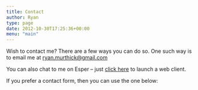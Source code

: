 ```yaml
---
title: Contact
author: Ryan
type: page
date: 2012-10-30T17:25:36+00:00
menu: "main"
---
```


Wish to contact me? There are a few ways you can do so. One such way is to email me at ryan.murthick@gmail.com

You can also chat to me on Esper &#8211; just <a href="https://webchat.esper.net/?nick=&channels=rymate" target="_blank">click here</a> to launch a web client.

If you prefer a contact form, then you can use the one below:

<div id='contact-form-203'>
</div>
